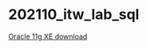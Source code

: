 # 202110_itw_lab_sql

[Oracle 11g XE download](https://www.oracle.com/database/technologies/xe-prior-release-downloads.html)
